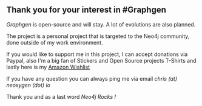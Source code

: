 ## Thank you for your interest in #Graphgen

*Graphgen* is open-source and will stay. A lot of evolutions are also planned.

The project is a personal project that is targeted to the Neo4j community, done outside of my work environment.

If you would like to support me in this project, I can accept donations via Paypal, also I'm a big fan of Stickers and 
Open Source projects T-Shirts and lastly here is my [Amazon Wishlist](http://www.amazon.fr/registry/wishlist/1B1RCR7ZB36Z2)

If you have any question you can always ping me via email *chris (at) neoxygen (dot) io*

Thank you and as a last word *Neo4j Rocks !*